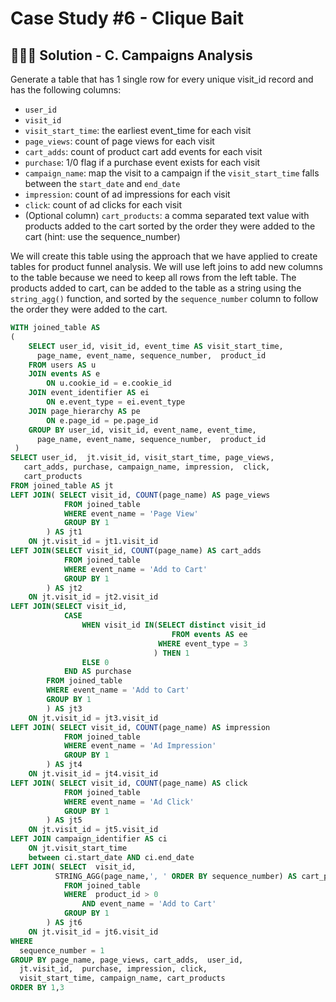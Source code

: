 # Case Study #6 - Clique Bait

## 👩🏻‍💻 Solution - C. Campaigns Analysis

Generate a table that has 1 single row for every unique visit_id record and has the following columns:
- `user_id`
- `visit_id`
- `visit_start_time`: the earliest event_time for each visit
- `page_views`: count of page views for each visit
- `cart_adds`: count of product cart add events for each visit
- `purchase`: 1/0 flag if a purchase event exists for each visit
- `campaign_name`: map the visit to a campaign if the `visit_start_time` falls between the `start_date` and `end_date`
- `impression`: count of ad impressions for each visit
- `click`: count of ad clicks for each visit
- (Optional column) `cart_products`: a comma separated text value with products added to the cart sorted by the order they were added to the cart (hint: use the sequence_number)

We will create this table using the approach that we have applied to create tables for product funnel analysis. We will use left joins to add new columns to the table because we need to keep all rows from the left table. The products added to cart, can be added to the table as a string using the `string_agg()` function, and sorted by the `sequence_number` column to follow the order they were added to the cart. 

```sql
WITH joined_table AS 
(
    SELECT user_id, visit_id, event_time AS visit_start_time,
      page_name, event_name, sequence_number,  product_id
    FROM users AS u
	JOIN events AS e 
		ON u.cookie_id = e.cookie_id
	JOIN event_identifier AS ei 
		ON e.event_type = ei.event_type
	JOIN page_hierarchy AS pe 
		ON e.page_id = pe.page_id
    GROUP BY user_id, visit_id, event_name, event_time,
      page_name, event_name, sequence_number,  product_id
 )
SELECT user_id,  jt.visit_id, visit_start_time, page_views,
   cart_adds, purchase, campaign_name, impression,  click,
   cart_products
FROM joined_table AS jt
LEFT JOIN( SELECT visit_id, COUNT(page_name) AS page_views 
    		FROM joined_table 
    		WHERE event_name = 'Page View'
      		GROUP BY 1
  		) AS jt1 
	ON jt.visit_id = jt1.visit_id
LEFT JOIN(SELECT visit_id, COUNT(page_name) AS cart_adds 
    		FROM joined_table 
    		WHERE event_name = 'Add to Cart'
   			GROUP BY 1
  		) AS jt2 
	ON jt.visit_id = jt2.visit_id
LEFT JOIN(SELECT visit_id, 
		  	CASE
        		WHEN visit_id IN(SELECT distinct visit_id
          							FROM events AS ee
								 WHERE event_type = 3
            					) THEN 1
        		ELSE 0
      		END AS purchase
    	FROM joined_table 
    	WHERE event_name = 'Add to Cart'
   		GROUP BY 1
  		) AS jt3 
	ON jt.visit_id = jt3.visit_id
LEFT JOIN( SELECT visit_id, COUNT(page_name) AS impression
    		FROM joined_table   
    		WHERE event_name = 'Ad Impression'
      		GROUP BY 1
  		) AS jt4 
	ON jt.visit_id = jt4.visit_id
LEFT JOIN( SELECT visit_id, COUNT(page_name) AS click
		  	FROM joined_table   
    		WHERE event_name = 'Ad Click'
      		GROUP BY 1
  		) AS jt5 
	ON jt.visit_id = jt5.visit_id
LEFT JOIN campaign_identifier AS ci 
	ON jt.visit_start_time 
	between ci.start_date AND ci.end_date  
LEFT JOIN( SELECT  visit_id, 
		  STRING_AGG(page_name,', ' ORDER BY sequence_number) AS cart_products
    		FROM joined_table
    		WHERE  product_id > 0
      			AND event_name = 'Add to Cart'
    		GROUP BY 1
  		) AS jt6 
	ON jt.visit_id = jt6.visit_id
WHERE
  sequence_number = 1
GROUP BY page_name, page_views, cart_adds,  user_id,
  jt.visit_id,  purchase, impression, click,
  visit_start_time, campaign_name, cart_products 
ORDER BY 1,3
```